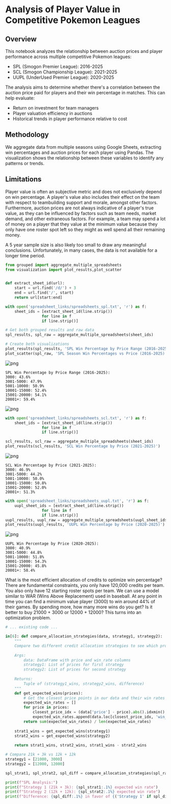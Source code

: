# Analysis of Player Value in Competitive Pokemon Leagues

## Overview
This notebook analyzes the relationship between auction prices and player performance across multiple competitive Pokemon leagues:
- SPL (Smogon Premier League): 2016-2025
- SCL (Smogon Championship League): 2021-2025
- UUPL (UnderUsed Premier League): 2020-2025

The analysis aims to determine whether there's a correlation between the auction price paid for players and their win percentage in matches. This can help evaluate:
- Return on investment for team managers
- Player valuation efficiency in auctions
- Historical trends in player performance relative to cost

## Methodology
We aggregate data from multiple seasons using Google Sheets, extracting win percentages and auction prices for each player using Pandas. The visualization shows the relationship between these variables to identify any patterns or trends.

## Limitations
Player value is often an subjective metric and does not exclusively depend on win percentage. A player's value also includes their effect on the team with respect to teambuilding support and morale, amongst other factors. Furthermore, auction prices are not always indicative of a player's true value, as they can be influenced by factors such as team needs, market demand, and other extraneous factors. For example, a team may spend a lot of money on a player that they value at the minimum value because they only have one roster spot left so they might as well spend all their remaining money.

A 5 year sample size is also likely too small to draw any meaningful conclusions. Unfortunately, in many cases, the data is not available for a longer time period.



```python
from grouped import aggregate_multiple_spreadsheets
from visualization import plot_results,plot_scatter 


def extract_sheet_id(url):
    start = url.find('/d/') + 3
    end = url.find('/', start)
    return url[start:end]

```


```python
with open('spreadsheet_links/spreadsheets_spl.txt', 'r') as f:
    sheet_ids = [extract_sheet_id(line.strip()) 
                for line in f 
                if line.strip()]

# Get both grouped results and raw data
spl_results, spl_raw = aggregate_multiple_spreadsheets(sheet_ids)

# Create both visualizations
plot_results(spl_results, 'SPL Win Percentage by Price Range (2016-2025)')
plot_scatter(spl_raw, 'SPL Season Win Percentages vs Price (2016-2025)')
```


    
![png](README_files/README_2_0.png)
    


    
    SPL Win Percentage by Price Range (2016-2025):
    3000: 43.6%
    3001-5000: 47.9%
    5001-10000: 50.9%
    10001-15000: 52.4%
    15001-20000: 54.1%
    20001+: 59.4%
    


    
![png](README_files/README_2_2.png)
    



```python
with open('spreadsheet_links/spreadsheets_scl.txt', 'r') as f:
    sheet_ids = [extract_sheet_id(line.strip()) 
                for line in f 
                if line.strip()]

scl_results, scl_raw = aggregate_multiple_spreadsheets(sheet_ids)
plot_results(scl_results, 'SCL Win Percentage by Price (2021-2025)')
```


    
![png](README_files/README_3_0.png)
    


    
    SCL Win Percentage by Price (2021-2025):
    3000: 46.9%
    3001-5000: 44.2%
    5001-10000: 50.0%
    10001-15000: 50.8%
    15001-20000: 52.0%
    20001+: 51.3%
    


```python
with open('spreadsheet_links/spreadsheets_uupl.txt', 'r') as f:
    uupl_sheet_ids = [extract_sheet_id(line.strip()) 
                for line in f 
                if line.strip()]
uupl_results, uupl_raw = aggregate_multiple_spreadsheets(uupl_sheet_ids)
plot_results(uupl_results, 'UUPL Win Percentage by Price (2020-2025)')
```


    
![png](README_files/README_4_0.png)
    


    
    UUPL Win Percentage by Price (2020-2025):
    3000: 40.9%
    3001-5000: 44.8%
    5001-10000: 51.8%
    10001-15000: 54.3%
    15001-20000: 45.8%
    20001+: 58.4%
    

What is the most efficient allocation of credits to optimize win percentage? There are fundamental constraints, you only have 120,000 credits per team. You also only have 12 starting roster spots per team. We can use a model similar to WAR (Wins Above Replacement) used in baseball. At any point in time you can find a minimum value player (3000) to win around 44% of their games. By spending more, how many more wins do you get? Is it better to buy 21000 + 3000 or 12000 + 12000? This turns into an optimization problem.


```python
# ... existing code ...

in[6]: def compare_allocation_strategies(data, strategy1, strategy2):
    """
    Compare two different credit allocation strategies to see which produces more expected wins.
    
    Args:
        data: DataFrame with price and win_rate columns
        strategy1: List of prices for first strategy
        strategy2: List of prices for second strategy
    
    Returns:
        Tuple of (strategy1_wins, strategy2_wins, difference)
    """
    def get_expected_wins(prices):
        # Get the closest price points in our data and their win rates
        expected_win_rates = []
        for price in prices:
            closest_price_idx = (data['price'] - price).abs().idxmin()
            expected_win_rates.append(data.loc[closest_price_idx, 'win_rate'])
        return sum(expected_win_rates) / len(expected_win_rates)
    
    strat1_wins = get_expected_wins(strategy1)
    strat2_wins = get_expected_wins(strategy2)
    
    return strat1_wins, strat2_wins, strat1_wins - strat2_wins

# Compare 21k + 3k vs 12k + 12k
strategy1 = [21000, 3000]
strategy2 = [12000, 12000]

spl_strat1, spl_strat2, spl_diff = compare_allocation_strategies(spl_raw, strategy1, strategy2)

print(f"SPL Analysis:")
print(f"Strategy 1 (21k + 3k): {spl_strat1:.1%} expected win rate")
print(f"Strategy 2 (12k + 12k): {spl_strat2:.1%} expected win rate")
print(f"Difference: {spl_diff:.1%} in favor of {('Strategy 1' if spl_diff > 0 else 'Strategy 2')}")
```
